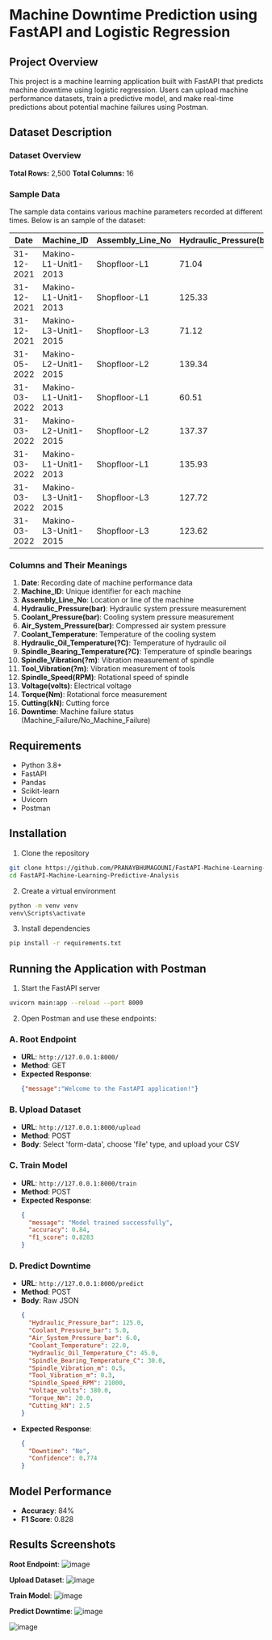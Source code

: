 # Machine Downtime Prediction using FastAPI and Logistic Regression

## Project Overview
This project is a machine learning application built with FastAPI that predicts machine downtime using logistic regression. Users can upload machine performance datasets, train a predictive model, and make real-time predictions about potential machine failures using Postman.

## Dataset Description

### Dataset Overview

**Total Rows:** 2,500
**Total Columns:** 16

### Sample Data

The sample data contains various machine parameters recorded at different times. Below is an sample of the dataset:

| Date       | Machine_ID         | Assembly_Line_No | Hydraulic_Pressure(bar) | Coolant_Pressure(bar) | Air_System_Pressure(bar) | Coolant_Temperature | Hydraulic_Oil_Temperature(°C) | Spindle_Bearing_Temperature(°C) | Spindle_Vibration(m) | Tool_Vibration(m) | Spindle_Speed(RPM) | Voltage(volts) | Torque(Nm) | Cutting(kN) | Downtime        |
|------------|--------------------|------------------|-------------------------|-----------------------|--------------------------|--------------------|------------------------------|---------------------------------|----------------------|-------------------|-------------------|----------------|------------|-------------|-----------------|
| 31-12-2021 | Makino-L1-Unit1-2013 | Shopfloor-L1     | 71.04                   | 6.9337                | 6.285                    | 25.6               | 46                           | 33.4                            | 1.291                | 26.492            | 25892             | 335            | 24.06      | 3.58        | Machine_Failure |
| 31-12-2021 | Makino-L1-Unit1-2013 | Shopfloor-L1     | 125.33                  | 4.9369                | 6.197                    | 35.3               | 47.4                         | 34.6                            | 1.382                | 25.274            | 19856             | 368            | 14.20      | 2.68        | Machine_Failure |
| 31-12-2021 | Makino-L3-Unit1-2015 | Shopfloor-L3     | 71.12                   | 6.8394                | 6.655                    | 13.1               | 40.7                         | 33                              | 1.319                | 30.608            | 19851             | 325            | 24.05      | 3.55        | Machine_Failure |
| 31-05-2022 | Makino-L2-Unit1-2015 | Shopfloor-L2     | 139.34                  | 4.5744                | 6.560                    | 24.4               | 44.2                         | 40.6                            | 0.618                | 30.791            | 18461             | 360            | 25.86      | 3.55        | Machine_Failure |
| 31-03-2022 | Makino-L1-Unit1-2013 | Shopfloor-L1     | 60.51                   | 6.8932                | 6.141                    | 4.1                | 47.3                         | 31.4                            | 0.983                | 25.516            | 26526             | 354            | 25.52      | 3.55        | Machine_Failure |
| 31-03-2022 | Makino-L2-Unit1-2015 | Shopfloor-L2     | 137.37                  | 5.9184                | 7.228                    | 5.4                | 48                           | 32.7                            | 0.903                | 25.597            | 27613             | 319            | 25.52      | 3.55        | Machine_Failure |
| 31-03-2022 | Makino-L1-Unit1-2013 | Shopfloor-L1     | 135.93                  | 6.5603                | 6.711                    | 19.3               | 48.8                         | 37.4                            | 1.24                 | 32.138            | 26605             | 438            | 25.45      | 3.58        | Machine_Failure |
| 31-03-2022 | Makino-L3-Unit1-2015 | Shopfloor-L3     | 127.72                  | 5.0607                | 6.002                    | 20.8               | 45.8                         | 37.5                            | 1.125                | 19.823            | 14266             | 334            | 34.97      | 2.02        | No_Machine_Failure |
| 31-03-2022 | Makino-L3-Unit1-2015 | Shopfloor-L3     | 123.62                  | 5.0744                | 6.039                    | 4.5                | 51.5                         | 32.1                            | 0.69                 | 16.972            | 20413             | 278            | 32.52      | 2.88        | No_Machine_Failure |



### Columns and Their Meanings
1. **Date**: Recording date of machine performance data
2. **Machine_ID**: Unique identifier for each machine
3. **Assembly_Line_No**: Location or line of the machine
4. **Hydraulic_Pressure(bar)**: Hydraulic system pressure measurement
5. **Coolant_Pressure(bar)**: Cooling system pressure measurement
6. **Air_System_Pressure(bar)**: Compressed air system pressure
7. **Coolant_Temperature**: Temperature of the cooling system
8. **Hydraulic_Oil_Temperature(?C)**: Temperature of hydraulic oil
9. **Spindle_Bearing_Temperature(?C)**: Temperature of spindle bearings
10. **Spindle_Vibration(?m)**: Vibration measurement of spindle
11. **Tool_Vibration(?m)**: Vibration measurement of tools
12. **Spindle_Speed(RPM)**: Rotational speed of spindle
13. **Voltage(volts)**: Electrical voltage
14. **Torque(Nm)**: Rotational force measurement
15. **Cutting(kN)**: Cutting force
16. **Downtime**: Machine failure status (Machine_Failure/No_Machine_Failure)

## Requirements
- Python 3.8+
- FastAPI
- Pandas
- Scikit-learn
- Uvicorn
- Postman

## Installation

1. Clone the repository
```bash
git clone https://github.com/PRANAYBHUMAGOUNI/FastAPI-Machine-Learning-Predictive-Analysis.git
cd FastAPI-Machine-Learning-Predictive-Analysis
```

2. Create a virtual environment
```bash
python -m venv venv
venv\Scripts\activate
```

3. Install dependencies
```bash
pip install -r requirements.txt
```

## Running the Application with Postman

1. Start the FastAPI server
```bash
uvicorn main:app --reload --port 8000
```

2. Open Postman and use these endpoints:

### A. Root Endpoint
- **URL**: `http://127.0.0.1:8000/`
- **Method**: GET
- **Expected Response**: 
  ```json
  {"message":"Welcome to the FastAPI application!"}
  ```

### B. Upload Dataset
- **URL**: `http://127.0.0.1:8000/upload`
- **Method**: POST
- **Body**: Select 'form-data', choose 'file' type, and upload your CSV

### C. Train Model
- **URL**: `http://127.0.0.1:8000/train`
- **Method**: POST
- **Expected Response**: 
  ```json
  {
    "message": "Model trained successfully", 
    "accuracy": 0.84, 
    "f1_score": 0.8283
  }
  ```

### D. Predict Downtime
- **URL**: `http://127.0.0.1:8000/predict`
- **Method**: POST
- **Body**: Raw JSON
  ```json
  {
    "Hydraulic_Pressure_bar": 125.0,
    "Coolant_Pressure_bar": 5.0,
    "Air_System_Pressure_bar": 6.0,
    "Coolant_Temperature": 22.0,
    "Hydraulic_Oil_Temperature_C": 45.0,
    "Spindle_Bearing_Temperature_C": 30.0,
    "Spindle_Vibration_m": 0.5,
    "Tool_Vibration_m": 0.3,
    "Spindle_Speed_RPM": 21000,
    "Voltage_volts": 380.0,
    "Torque_Nm": 20.0,
    "Cutting_kN": 2.5
  }
  ```
- **Expected Response**:
  ```json
  {
    "Downtime": "No",
    "Confidence": 0.774
  }
  ```

## Model Performance
- **Accuracy**: 84%
- **F1 Score**: 0.828

## Results Screenshots

**Root Endpoint**:
![image](https://github.com/user-attachments/assets/bcdf1b01-49b0-47b1-8928-092ceb420b97)

**Upload Dataset**:
![image](https://github.com/user-attachments/assets/1d273c7c-af69-4feb-b9ae-f47e6829ef0a)

**Train Model**:
![image](https://github.com/user-attachments/assets/72641d62-a6bb-462d-ab59-9701ccd28850)

**Predict Downtime**:
![image](https://github.com/user-attachments/assets/4c0165ad-f1e9-4e24-9573-8b8cb7a9b71c)


![image](https://github.com/user-attachments/assets/af3e4986-00aa-4c63-bff5-b30a9236b524)


